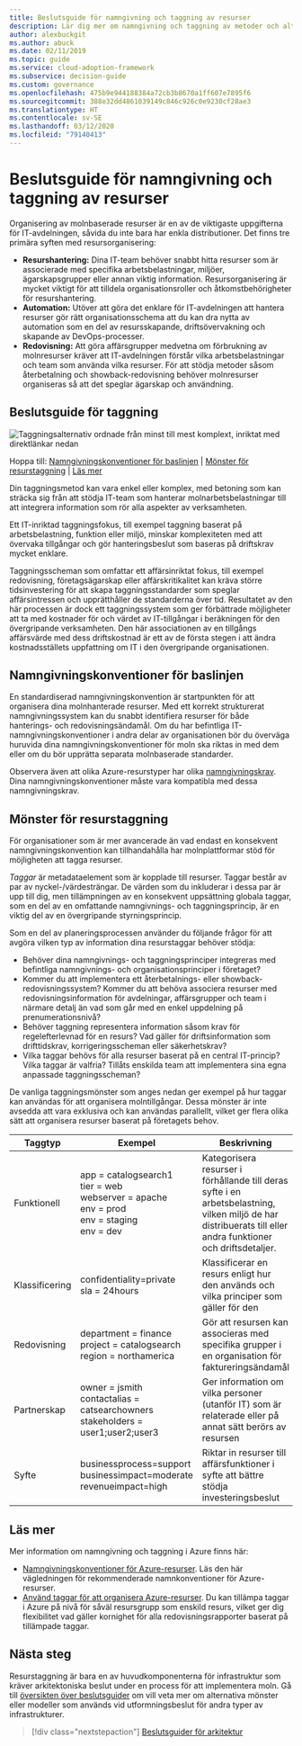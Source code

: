 ```yaml
---
title: Beslutsguide för namngivning och taggning av resurser
description: Lär dig mer om namngivning och taggning av metoder och alternativ när du skapar en struktur för molnbaserade resurser som en del av Cloud Adoption Framework för Azure.
author: alexbuckgit
ms.author: abuck
ms.date: 02/11/2019
ms.topic: guide
ms.service: cloud-adoption-framework
ms.subservice: decision-guide
ms.custom: governance
ms.openlocfilehash: 475b9e944188384a72cb3b8670a1ff607e7895f6
ms.sourcegitcommit: 388e32dd4861039149c846c926c0e9230cf28ae3
ms.translationtype: HT
ms.contentlocale: sv-SE
ms.lasthandoff: 03/12/2020
ms.locfileid: "79140413"
---
```

<!-- cSpell:ignore catalogsearch northamerica jsmith contactalias catsearchowners businessprocess businessimpact revenueimpact -->

# <a name="resource-naming-and-tagging-decision-guide"></a>Beslutsguide för namngivning och taggning av resurser

Organisering av molnbaserade resurser är en av de viktigaste uppgifterna för IT-avdelningen, såvida du inte bara har enkla distributioner. Det finns tre primära syften med resursorganisering:

- **Resurshantering:** Dina IT-team behöver snabbt hitta resurser som är associerade med specifika arbetsbelastningar, miljöer, ägarskapsgrupper eller annan viktig information. Resursorganisering är mycket viktigt för att tilldela organisationsroller och åtkomstbehörigheter för resurshantering.
- **Automation:** Utöver att göra det enklare för IT-avdelningen att hantera resurser gör rätt organisationsschema att du kan dra nytta av automation som en del av resursskapande, driftsövervakning och skapande av DevOps-processer.
- **Redovisning:** Att göra affärsgrupper medvetna om förbrukning av molnresurser kräver att IT-avdelningen förstår vilka arbetsbelastningar och team som använda vilka resurser. För att stödja metoder såsom återbetalning och showback-redovisning behöver molnresurser organiseras så att det speglar ägarskap och användning.

## <a name="tagging-decision-guide"></a>Beslutsguide för taggning

![Taggningsalternativ ordnade från minst till mest komplext, inriktat med direktlänkar nedan](../../_images/decision-guides/decision-guide-resource-tagging.png)

Hoppa till: [Namngivningskonventioner för baslinjen](#baseline-naming-conventions) | [Mönster för resurstaggning](#resource-tagging-patterns) | [Läs mer](#learn-more)

Din taggningsmetod kan vara enkel eller komplex, med betoning som kan sträcka sig från att stödja IT-team som hanterar molnarbetsbelastningar till att integrera information som rör alla aspekter av verksamheten.

Ett IT-inriktad taggningsfokus, till exempel taggning baserat på arbetsbelastning, funktion eller miljö, minskar komplexiteten med att övervaka tillgångar och gör hanteringsbeslut som baseras på driftskrav mycket enklare.

Taggningsscheman som omfattar ett affärsinriktat fokus, till exempel redovisning, företagsägarskap eller affärskritikalitet kan kräva större tidsinvestering för att skapa taggningsstandarder som speglar affärsintressen och upprätthåller de standarderna över tid. Resultatet av den här processen är dock ett taggningssystem som ger förbättrade möjligheter att ta med kostnader för och värdet av IT-tillgångar i beräkningen för den övergripande verksamheten. Den här associationen av en tillgångs affärsvärde med dess driftskostnad är ett av de första stegen i att ändra kostnadsställets uppfattning om IT i den övergripande organisationen.

## <a name="baseline-naming-conventions"></a>Namngivningskonventioner för baslinjen

En standardiserad namngivningskonvention är startpunkten för att organisera dina molnhanterade resurser. Med ett korrekt strukturerat namngivningssystem kan du snabbt identifiera resurser för både hanterings- och redovisningsändamål. Om du har befintliga IT-namngivningskonventioner i andra delar av organisationen bör du överväga huruvida dina namngivningskonventioner för moln ska riktas in med dem eller om du bör upprätta separata molnbaserade standarder.

Observera även att olika Azure-resurstyper har olika [namngivningskrav](../../ready/azure-best-practices/naming-and-tagging.md). Dina namngivningskonventioner måste vara kompatibla med dessa namngivningskrav.

## <a name="resource-tagging-patterns"></a>Mönster för resurstaggning

För organisationer som är mer avancerade än vad endast en konsekvent namngivningskonvention kan tillhandahålla har molnplattformar stöd för möjligheten att tagga resurser.

*Taggar* är metadataelement som är kopplade till resurser. Taggar består av par av nyckel-/värdesträngar. De värden som du inkluderar i dessa par är upp till dig, men tillämpningen av en konsekvent uppsättning globala taggar, som en del av en omfattande namngivnings- och taggningsprincip, är en viktig del av en övergripande styrningsprincip.

Som en del av planeringsprocessen använder du följande frågor för att avgöra vilken typ av information dina resurstaggar behöver stödja:

- Behöver dina namngivnings- och taggningsprinciper integreras med befintliga namngivnings- och organisationsprinciper i företaget?
- Kommer du att implementera ett återbetalnings- eller showback-redovisningssystem? Kommer du att behöva associera resurser med redovisningsinformation för avdelningar, affärsgrupper och team i närmare detalj än vad som går med en enkel uppdelning på prenumerationsnivå?
- Behöver taggning representera information såsom krav för regelefterlevnad för en resurs? Vad gäller för driftsinformation som drifttidskrav, korrigeringsscheman eller säkerhetskrav?
- Vilka taggar behövs för alla resurser baserat på en central IT-princip? Vilka taggar är valfria? Tillåts enskilda team att implementera sina egna anpassade taggningsscheman?

De vanliga taggningsmönster som anges nedan ger exempel på hur taggar kan användas för att organisera molntillgångar. Dessa mönster är inte avsedda att vara exklusiva och kan användas parallellt, vilket ger flera olika sätt att organisera resurser baserat på företagets behov.

<!-- markdownlint-disable MD033 -->

| Taggtyp | Exempel | Beskrivning |
|-----|-----|-----|
| Funktionell            | app = catalogsearch1 <br/>tier = web <br/>webserver = apache<br/>env = prod <br/>env = staging <br/>env = dev                 | Kategorisera resurser i förhållande till deras syfte i en arbetsbelastning, vilken miljö de har distribuerats till eller andra funktioner och driftsdetaljer.                                 |
| Klassificering        | confidentiality=private<br/>sla = 24hours                                 | Klassificerar en resurs enligt hur den används och vilka principer som gäller för den                               |
| Redovisning            | department = finance <br/>project = catalogsearch <br/>region = northamerica | Gör att resursen kan associeras med specifika grupper i en organisation för faktureringsändamål |
| Partnerskap           | owner = jsmith <br/>contactalias = catsearchowners<br/>stakeholders = user1;user2;user3<br/>                       | Ger information om vilka personer (utanför IT) som är relaterade eller på annat sätt berörs av resursen                      |
| Syfte               | businessprocess=support<br/>businessimpact=moderate<br/>revenueimpact=high   | Riktar in resurser till affärsfunktioner i syfte att bättre stödja investeringsbeslut  |

<!-- markdownlint-enable MD033 -->

## <a name="learn-more"></a>Läs mer

Mer information om namngivning och taggning i Azure finns här:

- [Namngivningskonventioner för Azure-resurser](https://docs.microsoft.com/azure/architecture/best-practices/resource-naming). Läs den här vägledningen för rekommenderade namnkonventioner för Azure-resurser.
- [Använd taggar för att organisera Azure-resurser](https://docs.microsoft.com/azure/azure-resource-manager/resource-group-using-tags). Du kan tillämpa taggar i Azure på nivå för såväl resursgrupp som enskild resurs, vilket ger dig flexibilitet vad gäller kornighet för alla redovisningsrapporter baserat på tillämpade taggar.

## <a name="next-steps"></a>Nästa steg

Resurstaggning är bara en av huvudkomponenterna för infrastruktur som kräver arkitektoniska beslut under en process för att implementera moln. Gå till [översikten över beslutsguider](../index.md) om vill veta mer om alternativa mönster eller modeller som används vid utformningsbeslut för andra typer av infrastrukturer.

> [!div class="nextstepaction"]
> [Beslutsguider för arkitektur](../index.md)
